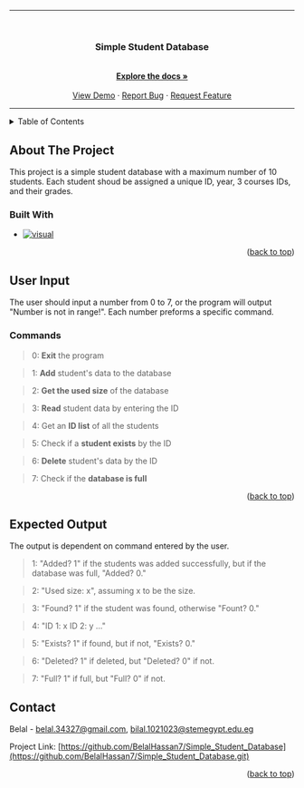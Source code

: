 <a name="readme-top"></a>
<hr>
<br />
<div align="center">
  <a href="https://github.com/BelalHassan7/Simple_Student_Database">
  </a>
<h3 align="center">Simple Student Database</h3>
  <p align="center">
    <br />
    <a href="https://github.com/BelalHassan7/Simple_Student_Database"><strong>Explore the docs »</strong></a>
    <br />
    <br />
    <a href="https://github.com/BelalHassan7/Simple_Student_Database">View Demo</a>
    ·
    <a href="https://github.com/BelalHassan7/Simple_Student_Database/issues">Report Bug</a>
    ·
    <a href="https://github.com/BelalHassan7/Simple_Student_Database/issues">Request Feature</a>
  </p>
</div>
<hr>


<details>
  <summary>Table of Contents</summary>
  <ol>
    <li>
      <a href="#About-The-Project">About The Project</a>
      <ul>
        <li><a href="#Built-With">Built With</a></li>
      </ul>
    </li>
    <li>
      <a href="#User-Input">User Input</a>
      <ul>
        <li><a href="#Commands">Commands</a></li>
      </ul>
    </li>
    <li><a href="#Expected-Output">Expected Output</a></li>
    <li><a href="#Contact">Contact</a></li>
  </ol>
</details>

## About The Project

This project is a simple student database with a maximum number of 10 students. Each student shoud be assigned a unique ID, year, 3 courses IDs, and their grades.

### Built With

* [![visual][visual.js]][visual-url]
<p align="right">(<a href="#readme-top">back to top</a>)</p>

## User Input
The user should input a number from 0 to 7, or the program will output "Number is not in range!". Each number preforms a specific command.
### Commands

>0: **Exit** the program

>1: **Add** student's data to the database

>2: **Get the used size** of the database

>3: **Read** student data by entering the ID

>4: Get an **ID list** of all the students

>5: Check if a **student exists** by the ID

>6: **Delete** student's data by the ID

>7: Check if the **database is full**

<p align="right">(<a href="#readme-top">back to top</a>)</p>



<!-- USAGE EXAMPLES -->
## Expected Output

The output is dependent on command entered by the user.

>1: "Added? 1" if the students was added successfully, but if the database was full, "Added? 0."

>2: "Used size: x", assuming x to be the size.

>3: "Found? 1" if the student was found, otherwise "Fount? 0."

>4: "ID 1: x ID 2: y ..."

>5: "Exists? 1" if found, but if not, "Exists? 0."

>6: "Deleted? 1" if deleted, but "Deleted? 0" if not.

>7: "Full? 1" if full, but "Full? 0" if not.


## Contact

Belal - belal.34327@gmail.com, bilal.1021023@stemegypt.edu.eg

Project Link: [https://github.com/BelalHassan7/Simple_Student_Database](https://github.com/BelalHassan7/Simple_Student_Database.git)
<p align="right">(<a href="#readme-top">back to top</a>)</p>

[visual.js]: https://img.shields.io/badge/Visual-Studio?style=for-the-badge&logo=visual%20studio&logoColor=800080&labelColor=000000&color=000000
[visual-url]: https://visualstudio.microsoft.com
